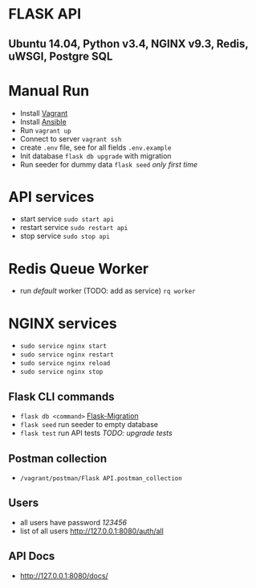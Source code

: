 # FLASK API
## Ubuntu 14.04, Python v3.4, NGINX v9.3, Redis, uWSGI, Postgre SQL

# Manual Run
- Install [Vagrant](https://www.vagrantup.com/docs/installation/)
- Install [Ansible](http://docs.ansible.com/ansible/intro_installation.html)
- Run `vagrant up`
- Connect to server `vagrant ssh`
- create `.env` file, see for all fields `.env.example`
- Init database `flask db upgrade` with migration
- Run seeder for dummy data `flask seed` *only first time*

# API services
- start service `sudo start api`
- restart service `sudo restart api`
- stop service `sudo stop api`

# Redis Queue Worker
- run *default* worker (TODO: add as service) `rq worker`

# NGINX services
- `sudo service nginx start`
- `sudo service nginx restart`
- `sudo service nginx reload`
- `sudo service nginx stop`

## Flask CLI commands
- `flask db <command>` [Flask-Migration](https://flask-migrate.readthedocs.io/en/latest/)
- `flask seed` run seeder to empty database
- `flask test` run API tests *TODO: upgrade tests*

## Postman collection
- `/vagrant/postman/Flask API.postman_collection`

## Users
- all users have password *123456*
- list of all users http://127.0.0.1:8080/auth/all

## API Docs
- http://127.0.0.1:8080/docs/
